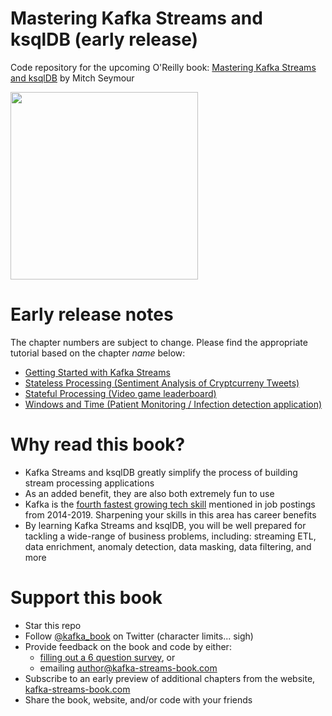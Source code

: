 # Mastering Kafka Streams and ksqlDB (early release)
Code repository for the upcoming O'Reilly book: [Mastering Kafka Streams and ksqlDB][book] by Mitch Seymour

<a href="https://www.kafka-streams-book.com/"><img src="https://mcusercontent.com/987def4caf0bb040419d778f2/images/022e702c-5886-42ed-9104-e13e2d690522.jpg" width="300"></a>

[book]: https://www.kafka-streams-book.com/


# Early release notes
The chapter numbers are subject to change. Please find the appropriate tutorial based on the chapter _name_ below:
  - [Getting Started with Kafka Streams](chapter-2/hello-streams)
  - [Stateless Processing (Sentiment Analysis of Cryptcurreny Tweets) ](chapter-3/crypto-sentiment)
  - [Stateful Processing (Video game leaderboard)](chapter-4/video-game-leaderboard)
  - [Windows and Time (Patient Monitoring / Infection detection application)](chapter-5/patient-monitoring)

# Why read this book?

- Kafka Streams and ksqlDB greatly simplify the process of building stream processing applications
- As an added benefit, they are also both extremely fun to use
- Kafka is the [fourth fastest growing tech skill][indeed] mentioned in job postings from 2014-2019. Sharpening your skills in this area has career benefits
- By learning Kafka Streams and ksqlDB, you will be well prepared for tackling a wide-range of business problems, including: streaming ETL, data enrichment, anomaly detection, data masking, data filtering, and more


[indeed]: https://www.techrepublic.com/article/the-20-fastest-rising-and-sharpest-declining-tech-skills-of-the-past-5-years/


# Support this book
- Star this repo
- Follow [@kafka_book][twitter] on Twitter (character limits... sigh)
- Provide feedback on the book and code by either:
  - [filling out a 6 question survey][survey], or
  - emailing author@kafka-streams-book.com
- Subscribe to an early preview of additional chapters from the website, [kafka-streams-book.com][website]
- Share the book, website, and/or code with your friends

[survey]: https://kafka-streams-book.typeform.com/to/TWuRwK
[twitter]: https://twitter.com/kafka_book
[website]: https://www.kafka-streams-book.com/
